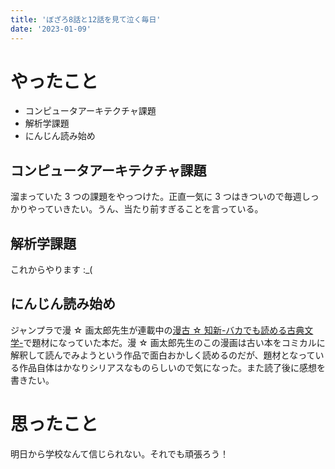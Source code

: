 ```yaml
---
title: 'ぼざろ8話と12話を見て泣く毎日'
date: '2023-01-09'
---
```


# やったこと

- コンピュータアーキテクチャ課題
- 解析学課題
- にんじん読み始め

## コンピュータアーキテクチャ課題

溜まっていた 3 つの課題をやっつけた。正直一気に 3 つはきついので毎週しっかりやっていきたい。うん、当たり前すぎることを言っている。

## 解析学課題

これからやります :\_(

## にんじん読み始め

ジャンプラで漫 ☆ 画太郎先生が連載中の[漫古 ☆ 知新-バカでも読める古典文学-](https://shonenjumpplus.com/episode/316190247017199335)で題材になっていた本だ。漫 ☆ 画太郎先生のこの漫画は古い本をコミカルに解釈して読んでみようという作品で面白おかしく読めるのだが、題材となっている作品自体はかなりシリアスなものらしいので気になった。また読了後に感想を書きたい。

# 思ったこと

明日から学校なんて信じられない。それでも頑張ろう！
